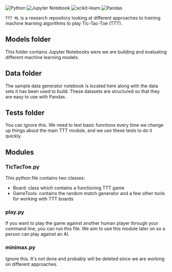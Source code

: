![Python](https://img.shields.io/badge/python-3670A0?style=for-the-badge&logo=python&logoColor=ffdd54)
![Jupyter Notebook](https://img.shields.io/badge/jupyter-%23FA0F00.svg?style=for-the-badge&logo=jupyter&logoColor=white)
![scikit-learn](https://img.shields.io/badge/scikit--learn-%23F7931E.svg?style=for-the-badge&logo=scikit-learn&logoColor=white)
![Pandas](https://img.shields.io/badge/pandas-%23150458.svg?style=for-the-badge&logo=pandas&logoColor=white)


`TTT ML` is a research repository looking at different approaches to training machine learning algorithms to play Tic-Tac-Toe (TTT).

## Models folder
This folder contains Jupyter Notebooks were we are building and evaluating different machine learning models.

## Data folder
The sample data generator notebook is located here along with the data sets it has been used to build. These datasets are structured so that they are easy to use with Pandas.

## Tests folder
You can ignore this. We need to test basic functions every time we change up things about the main TTT module, and we use these tests to do it quickly.

## Modules

### TicTacToe.py
This python file contains two classes:
- Board: class which contains a functioning TTT game
- GameTools: contains the random match generator and a few other tools for working with TTT boards

### play.py
If you want to play the game against another human player through your command line, you can run this file. We aim to use this module later on so a person can play against an AI.

### minimax.py
Ignore this. It's not done and probably will be deleted since we are working on different approaches.
